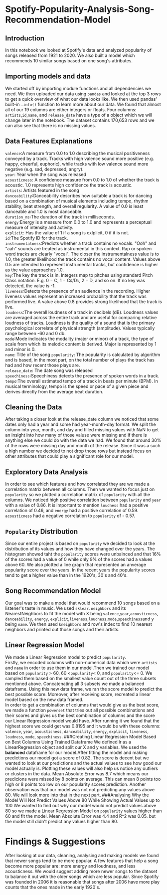 # Spotify-Popularity-Analysis-Song-Recommendation-Model
## Introduction
In this notebook we looked at Spotify's data and analyzed popularity of songs released from 1921 to 2020. We also built a model which recommends 10 similar songs based on one song's attributes.
## Importing models and data
We started off by importing module functions and all dependencies we need. We then uploaded our data using `pandas` and looked at the top 3 rows to get a quick overview of what our data looks like. We then used pandas' built-in `.info()` function to learn more about our data. We found that almost all of our 19 columns are either integers or floats. Four columns: `artists`,`id`,`name`, and `release_date` have a type of a object which we will change later in the notebook. The dataset contains 170,653 rows and we can also see that there is no missing values.
## Data Features Explanations
`valence`:A measure from 0.0 to 1.0 describing the musical positiveness conveyed by a track. Tracks with high valence sound more positive (e.g. happy, cheerful, euphoric), while tracks with low valence sound more negative (e.g. sad, depressed, angry).\
`year`: Year when the song was released\
`acousticness`: A confidence measure from 0.0 to 1.0 of whether the track is acoustic. 1.0 represents high confidence the track is acoustic.\
`artists`: Artists featured in the song\
`danceability`:Danceability describes how suitable a track is for dancing based on a combination of musical elements including tempo, rhythm stability, beat strength, and overall regularity. A value of 0.0 is least danceable and 1.0 is most danceable.\
`duration_ms`:The duration of the track in milliseconds.\
`energy`:Energy is a measure from 0.0 to 1.0 and represents a perceptual measure of intensity and activity.\
`explicit`: Has the value of 1 if a song is exlplicit, 0 if it is not.\
`id`:The Spotify ID for the track.\
`instrumentalness`:Predicts whether a track contains no vocals. "Ooh" and "aah" sounds are treated as instrumental in this context. Rap or spoken word tracks are clearly "vocal". The closer the instrumentalness value is to 1.0, the greater likelihood the track contains no vocal content. Values above 0.5 are intended to represent instrumental tracks, but confidence is higher as the value approaches 1.0.\
`key`:The key the track is in. Integers map to pitches using standard Pitch Class notation. E.g. 0 = C, 1 = C♯/D♭, 2 = D, and so on. If no key was detected, the value is -1.\
`liveness`:Detects the presence of an audience in the recording. Higher liveness values represent an increased probability that the track was performed live. A value above 0.8 provides strong likelihood that the track is live.\
`loudness`:The overall loudness of a track in decibels (dB). Loudness values are averaged across the entire track and are useful for comparing relative loudness of tracks. Loudness is the quality of a sound that is the primary psychological correlate of physical strength (amplitude). Values typically range between -60 and 0 db.\
`mode`:Mode indicates the modality (major or minor) of a track, the type of scale from which its melodic content is derived. Major is represented by 1 and minor is 0.\
`name`: Title of the song
`popularity`: The popularity is calculated by algorithm and is based, in the most part, on the total number of plays the track has had and how recent those plays are.\
`release_date`: The date song was released\
`speechiness`:Speechiness detects the presence of spoken words in a track.\
`tempo`:The overall estimated tempo of a track in beats per minute (BPM). In musical terminology, tempo is the speed or pace of a given piece and derives directly from the average beat duration.
## Cleaning the Data
After taking a closer look at the release_date column we noticed that some dates only had a year and some had year-month-day format. We split the column into year, month, and day and filled missing values with NaN to get an insight into how many of those valuse were missing and if there is anything else we could do with the data we had.
We found that around 30% of the rows were missing day and month of the release. Since it was a such a high number we decided to not drop those rows but instead focus on other attributes that could play a significant role for our model.
## Exploratory Data Analysis
In order to see which features and how correlated they are we made a correlation matrix between all columns. Then we wanted to focus just on `popularity` so we plotted a correlation matrix of `popularity` with all the columns. We noticed high positive correlation between `popularity` and `year` with a value of 0.86. It is important to mention `loudness` had a positive correlation of 0.46, and `energy` had a positive correlation of 0.59.
`acousticness` had a negative correlation to `popularity` of - 0.57.
## `Popularity` Distribution
Since our entire project is based on `popularity` we decided to look at the distribution of its values and how they have changed over the years. The histogram showed taht the `popularity` scores were unbalnced and that 16% of the scores had a value of 0 while only 9% of the scores had a values above 60.  We also plotted a line graph that represented an anverage popularity score over the years. In the recent years the popularity scores tend to get a higher value than in the 1920's, 30's and 40's. 
## Song Recommendation Model 
Our goal was to make a model that would recommend 10 songs based on a listener's taste in music. We used `sklear.neighbors` and its NearestNeighbors to fit the model with X being `valence`,`year`,`acousticness`, `danceability`, `energy`, `explicit`,`liveness`,`loudness`,`mode`,`speechiness`and y being `name`. We then used `kneighbors` and row's index to find 10 nearest neighbors and printed out those songs and their artists.
## Linear Regression Model 
We made a Linear Regression model to predict `popularity`.\
Firstly, we encoded columns with non-numerical data which were `artists` and `name` in order to use them in our model.Then we trained our model based on `popularity` > 60,  60 <`popularity`< 0, and `popularity`<= 0. We sampled them based on the smallest value count out of the three subsets mentioned above. Concatenating all 3 subsets we made a balanced dataframe. Using this new data frame, we ran the score model to predict the best possible score. Moreover, after receiving score, recreated a linear model based on the new data framed.\
In order to get a combination of columns that would give us the best score, we made a function `powerset` that tries out all possible combinations and their scores and gives us the best combination of columns and the score our Linear Regression model would have. 
After running it we found that the highest score we could get was 0.8195 and it would be with these columns: `valence`,
 `year`,
 `acousticness`,
 `danceability`,
 `energy`,
 `explicit`,
 `liveness`,
 `loudness`,
 `mode`,
 `speechiness`.
 ###Creating Linear Regression Model Based on Best Columns Using Trained Dataframe
 We defined lr as a LinearRegression object and split our X and y variables. We used the **balanced** dataframe for our model.After fitting the model and making predictions our model got a score of 0.82. The score is decent but we wanted to look at our predictions and the actual values to see how good our model actually is. Plotting these values will also help us notice any outliers or clusters in the data.
Mean Absolute Error was 8.7 which means our predicions were missed by 8 points on average. This can mean 8 points too high or 8 points too low on our popularity scores prediction. Another observation was that our model was not not predicting any values above 80. We will look more into that in the next part.
###Analysing Why the Model Will Not Predict Values Above 80 While Showing Actual Values up to 100
We wanted to find out why our model would not predict values above 80 so we made a Linear Regression Model on `popularity` values higher than 60 and fit the model. Mean Absolute Error was 4.4 and R^2 was 0.05. but the model still didn't predict any values higher than 80.
# Findings & Suggestions 
After looking at our data, cleaning, analysing and making models we found that newer songs tend to be more popular. A few features that help a song become more popular are: more energy and loudness, and less acousticness.
We would suggest adding more newer songs to the dataset to balance it out with the older songs which are less popular. Since Spotify was founded in 2006 it is reasonable that songs after 2006 have more play counts that the ones made in the early 1920's. 
